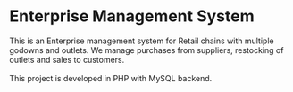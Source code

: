 <h1>Enterprise Management System</h1>
This is an Enterprise management system for Retail chains with multiple godowns and outlets. We manage purchases from suppliers, restocking of outlets and sales to customers.
<br><br>
This project is developed in PHP with MySQL backend.
